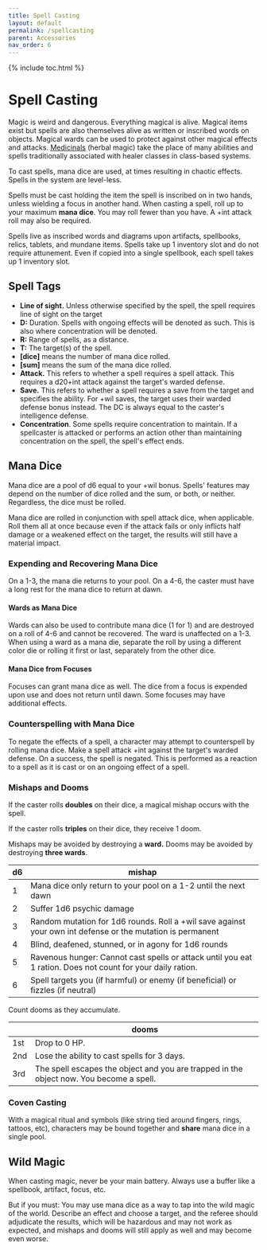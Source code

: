 ```yaml
---
title: Spell Casting
layout: default
permalink: /spellcasting
parent: Accessories
nav_order: 6
---
```


{% include toc.html %}

# Spell Casting

Magic is weird and dangerous. Everything magical is alive. Magical items exist but spells are also themselves alive as written or inscribed words on objects. Magical wards can be used to protect against other magical effects and attacks. [Medicinals](Medicinals) (herbal magic) take the place of many abilities and spells traditionally associated with healer classes in class-based systems. 

To cast spells, mana dice are used, at times resulting in chaotic effects. Spells in the system are level-less.

Spells must be cast holding the item the spell is inscribed on in two hands, unless wielding a focus in another hand. When casting a spell, roll up to your maximum **mana dice**. You may roll fewer than you have. A +int attack roll may also be required. 

Spells live as inscribed words and diagrams upon artifacts, spellbooks, relics, tablets, and mundane items. Spells take up 1 inventory slot and do not require attunement. Even if copied into a single spellbook, each spell takes up 1 inventory slot. 

## Spell Tags
- **Line of sight.** Unless otherwise specified by the spell, the spell requires line of sight on the target
- **D:** Duration. Spells with ongoing effects will be denoted as such. This is also where concentration will be denoted. 
- **R:** Range of spells, as a distance.
- **T:** The target(s) of the spell. 
- **\[dice\]** means the number of mana dice rolled. 
- **\[sum\]** means the sum of the mana dice rolled. 
- **Attack.** This refers to whether a spell requires a spell attack. This requires a d20+int attack against the target's warded defense.
- **Save.** This refers to whether a spell requires a save from the target and specifies the ability. For +wil saves, the target uses their warded defense bonus instead. The DC is always equal to the caster's intelligence defense. 
- **Concentration**. Some spells require concentration to maintain. If a spellcaster is attacked or performs an action other than maintaining concentration on the spell, the spell's effect ends. 

## Mana Dice
Mana dice are a pool of d6 equal to your +wil bonus. Spells' features may depend on the number of dice rolled and the sum, or both, or neither. Regardless, the dice must be rolled.

Mana dice are rolled in conjunction with spell attack dice, when applicable. Roll them all at once because even if the attack fails or only inflicts half damage or a weakened effect on the target, the results will still have a material impact.

### Expending and Recovering Mana Dice
On a 1-3, the mana die returns to your pool. On a 4-6, the caster must have a long rest for the mana dice to return at dawn.

#### Wards as Mana Dice
Wards can also be used to contribute mana dice (1 for 1) and are destroyed on a roll of 4-6 and cannot be recovered. The ward is unaffected on a 1-3. When using a ward as a mana die, separate the roll by using a different color die or rolling it first or last, separately from the other dice. 

#### Mana Dice from Focuses

Focuses can grant mana dice as well. The dice from a focus is expended upon use and does not return until dawn. Some focuses may have additional effects. 

### Counterspelling with Mana Dice

To negate the effects of a spell, a character may attempt to counterspell by rolling mana dice. Make a spell attack +int against the target's warded defense. On a success, the spell is negated. This is performed as a reaction to a spell as it is cast or on an ongoing effect of a spell. 

### Mishaps and Dooms
If the caster rolls **doubles** on their dice, a magical mishap occurs with the spell. 

If the caster rolls **triples** on their dice, they receive 1 doom. 

Mishaps may be avoided by destroying a **ward.** Dooms may be avoided by destroying **three wards**. 

| d6  | mishap                                                                                                      |
| --- | ----------------------------------------------------------------------------------------------------------- |
| 1   | Mana dice only return to your pool on a 1-2 until the next dawn                                             |
| 2   | Suffer 1d6 psychic damage                                                                                   |
| 3   | Random mutation for 1d6 rounds. Roll a +wil save against your own int defense or the mutation is permanent  |
| 4   | Blind, deafened, stunned, or in agony for 1d6 rounds                                                        |
| 5   | Ravenous hunger: Cannot cast spells or attack until you eat 1 ration. Does not count for your daily ration. |
| 6   | Spell targets you (if harmful) or enemy (if beneficial) or fizzles (if neutral)                             |

Count dooms as they accumulate.

|     | dooms                                                                                   |
| --- | --------------------------------------------------------------------------------------- |
| 1st | Drop to 0 HP.                                                                           |
| 2nd | Lose the ability to cast spells for 3 days.                                             | 
| 3rd | The spell escapes the object and you are trapped in the object now. You become a spell. |

### Coven Casting
With a magical ritual and symbols (like string tied around fingers, rings, tattoos, etc), characters may be bound together and **share** mana dice in a single pool. 

## Wild Magic
When casting magic, never be your main battery. Always use a buffer like a spellbook, artifact, focus, etc. 

But if you must: You may use mana dice as a way to tap into the wild magic of the world. Describe an effect and choose a target, and the referee should adjudicate the results, which will be hazardous and may not work as expected, and mishaps and dooms will still apply as well and may become even worse. 
